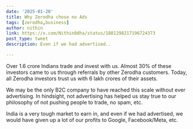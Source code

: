 ```yaml
---
date: '2025-01-20'
title: Why Zerodha chose no Ads
tags: [zerodha,business]
author: nithin
link: https://x.com/Nithin0dha/status/1881298217196724373
post_type: tweet
description: Even if we had advertised..

---
```

Over 1.6 crore Indians trade and invest with us. Almost 30% of these investors came to us through referrals by other Zerodha customers. Today, all Zerodha investors trust us with 6 lakh crores of their assets.

We may be the only B2C company to have reached this scale without ever advertising. In hindsight, not advertising has helped us stay true to our philosophy of not pushing people to trade, no spam, etc.

India is a very tough market to earn in, and even if we had advertised, we would have given up a lot of our profits to Google, Facebook/Meta, etc.
